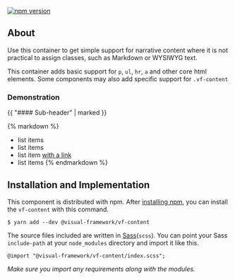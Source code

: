 [![npm version](https://badge.fury.io/js/%40visual-framework%2Fvf-content.svg)](https://badge.fury.io/js/%40visual-framework%2Fvf-content)

## About

Use this container to get simple support for narrative content where it is not
practical to assign classes, such as Markdown or WYSIWYG text.

This container adds basic support for `p`, `ul`, `hr`, `a` and other core
html elements. Some components may also add specific support for `.vf-content`

### Demonstration

<div class="vf-content">
{{ "#### Sub-header" | marked }}

{% markdown %}
- list items
- list items
- list item [with a link](#)
- list items
{% endmarkdown %}
</div>

## Installation and Implementation

This component is distributed with npm. After [installing npm](https://www.npmjs.com/get-npm), you can install the `vf-content` with this command.

```
$ yarn add --dev @visual-framework/vf-content
```

The source files included are written in [Sass](http://sass-lang.com)(`scss`). You can point your Sass `include-path` at your `node_modules` directory and import it like this.

```
@import "@visual-framework/vf-content/index.scss";
```

_Make sure you import any requirements along with the modules._
